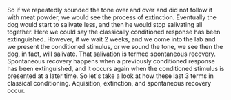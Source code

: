 So if we repeatedly sounded the tone over and over and did not follow it with
meat powder, we would see the process of extinction. Eventually the dog would
start to salivate less, and then he would stop salivating all together. Here we
could say the classically conditioned response has been extinguished. However,
if we wait 2 weeks, and we come into the lab and we present the conditioned
stimulus, or we sound the tone, we see then the dog, in fact, will salivate.
That salivation is termed spontaneous recovery. Spontaneous recovery happens
when a previously conditioned response has been extinguished, and it occurs
again when the conditioned stimulus is presented at a later time. So let's take
a look at how these last 3 terms in classical conditioning. Aquisition,
extinction, and spontaneous recovery occur.
